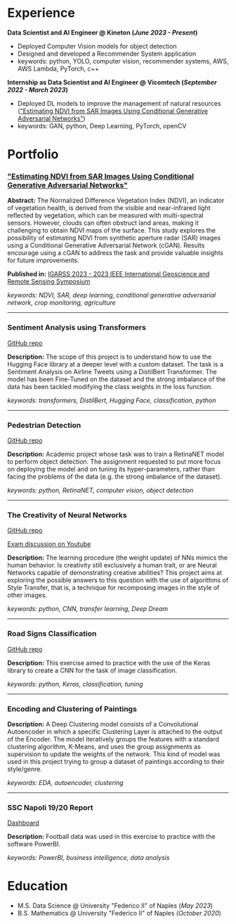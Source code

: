 # Experience
**Data Scientist and AI Engineer @ Kineton (_June 2023 - Present_)**
- Deployed Computer Vision models for object detection
- Designed and developed a Recommender System application
- keywords: python, YOLO, computer vision, recommender systems, AWS, AWS Lambda, PyTorch, c++
  
**Internship as Data Scientist and AI Engineer @ Vicomtech (_September 2022 - March 2023_)**
 - Deployed DL models to improve the management of natural resources (["Estimating NDVI from SAR Images Using Conditional Generative Adversarial Networks"](https://ieeexplore.ieee.org/abstract/document/10282916))
- keywords: GAN, python, Deep Learning, PyTorch, openCV

# Portfolio
### ["Estimating NDVI from SAR Images Using Conditional Generative Adversarial Networks"](https://ieeexplore.ieee.org/abstract/document/10282916)
**Abstract:**
The Normalized Difference Vegetation Index (NDVI), an indicator of vegetation health, is derived from the visible and near-infrared light reflected by vegetation, which can be measured with multi-spectral sensors. However, clouds can often obstruct land areas, making it challenging to obtain NDVI maps of the surface. This study explores the possibility of estimating NDVI from synthetic aperture radar (SAR) images using a Conditional Generative Adversarial Network (cGAN). Results encourage using a cGAN to address the task and provide valuable insights for future improvements.

**Published in:** [IGARSS 2023 - 2023 IEEE International Geoscience and Remote Sensing Symposium](https://ieeexplore.ieee.org/xpl/conhome/10281394/proceeding)

_keywords: NDVI, SAR, deep learning, conditional generative adversarial network, crop monitoring, agriculture_
* * *

### Sentiment Analysis using Transformers
[GitHub repo](https://github.com/pietrso/sent-analysis-transf)

**Description:**
The scope of this project is to understand how to use the Hugging Face library at a deeper level with a custom dataset. The task is a Sentiment Analysis on Airline Tweets using a DistilBert Transformer. The model has been Fine-Tuned on the dataset and the strong imbalance of the data has been tackled modifying the class weights in the loss function.

_keywords: transformers, DistilBert, Hugging Face, classification, python_
* * *

### Pedestrian Detection
[GitHub repo](https://github.com/pietrso/pedestrian-recog)

**Description:**
Academic project whose task was to train a RetinaNET model to perform object detection. The assignment requested to put more focus on deploying the model and on tuning its hyper-parameters, rather than facing the problems of the data (e.g. the strong imbalance of the dataset).

_keywords: python, RetinaNET, computer vision, object detection_
* * *

### The Creativity of Neural Networks
[GitHub repo](https://github.com/pietrso/creativity-of-nns)

[Exam discussion on Youtube](https://www.youtube.com/watch?v=Nvdsyn5k2bQ&t=2s)

**Description:**
The learning procedure (the weight update) of NNs mimics the human behavior. Is creativity still exclusively a human trait, or are Neural Networks capable of demonstrating creative abilities? This project aims at exploring the possible answers to this question with the use of algorithms of Style Transfer, that is, a technique for recomposing images in the style of other images.

_keywords: python, CNN, transfer learning, Deep Dream_
* * *

### Road Signs Classification
[GitHub repo](https://github.com/pietrso/road-signs-classif)

**Description:**
This exercise aimed to practice with the use of the Keras library to create a CNN for the task of image classification.

_keywords: python, Keras, classification, tuning_
* * *

### Encoding and Clustering of Paintings

**Description:**
A Deep Clustering model consists of a Convolutional Autoencoder in which a specific Clustering Layer is attached to the output of the Encoder. The model iteratively groups the features with a standard clustering algorithm, K-Means, and uses the group assignments as supervision to update the weights of the network. This kind of model was used in this project trying to group a dataset of paintings according to their style/genre.

_keywords: EDA, autoencoder, clustering_
* * *

### SSC Napoli 19/20 Report
[Dashboard](https://pdfhost.io/v/s.yre2hLR_SSCNReport)

**Description:**
Football data was used in this exercise to practice with the software PowerBI.

_keywords: PowerBI, business intelligence, data analysis_


# Education
- M.S. Data Science @ University "Federico II" of Naples (_May 2023_)
- B.S. Mathematics @ University "Federico II" of Naples (_October 2020_)
